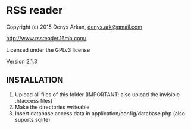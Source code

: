 RSS reader
=======

Copyright (c) 2015 Denys Arkan, denys.ark@gmail.com

http://www.rssreader.16mb.com/ 

Licensed under the GPLv3 license  

Version 2.1.3


INSTALLATION
------------

1. Upload all files of this folder (IMPORTANT: also upload the invisible .htaccess files)
2. Make the directories writeable
3. Insert database access data in application/config/database.php (also suports sqlite)



